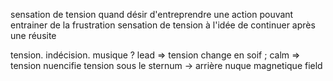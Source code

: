 sensation de tension quand désir d'entreprendre une action pouvant entrainer de la frustration
sensation de tension à l'idée de continuer après une réusite

tension. indécision. musique ? lead => tension change en soif ; calm => tension nuencifie
	tension sous le sternum -> arrière nuque
		magnetique field
